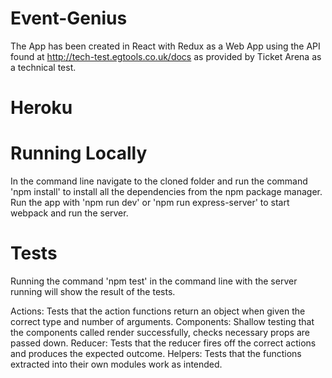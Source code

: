 # Event-Genius

The App has been created in React with Redux as a Web App using the API found at http://tech-test.egtools.co.uk/docs as provided by Ticket Arena as a technical test.

# Heroku

# Running Locally

In the command line navigate to the cloned folder and run the command 'npm install' to install all the dependencies from the npm package manager. Run the app with 'npm run dev' or 'npm run express-server' to start webpack and run the server.

# Tests

Running the command 'npm test' in the command line with the server running will show the result of the tests.

Actions: Tests that the action functions return an object when given the correct type and number of arguments.
Components: Shallow testing that the components called render successfully, checks necessary props are passed down.
Reducer: Tests that the reducer fires off the correct actions and produces the expected outcome.
Helpers: Tests that the functions extracted into their own modules work as intended.
